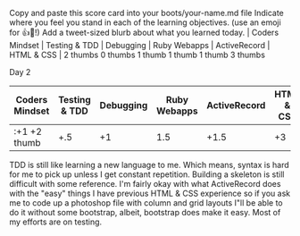 Copy and paste this score card into your boots/your-name.md file
Indicate where you feel you stand in each of the learning objectives. (use an emoji for :+1::gem:!)
Add a tweet-sized blurb about what you learned today.
| Coders Mindset | Testing & TDD | Debugging | Ruby Webapps | ActiveRecord | HTML & CSS | 
    2  thumbs         0 thumbs      1 thumb       1 thumb         1 thumb     3 thumbs
    

Day 2

| Coders Mindset |	Testing & TDD |	Debugging |	Ruby Webapps | ActiveRecord	| HTML & CSS |
|----------------|----------------|-----------|--------------|--------------|------------|
|    :+1  +2 thumb  |       +.5      |    +1     |     1.5      |    +1.5      |    +3   |

TDD is still like learning a new language to me.  Which means, syntax is hard for me to pick up unless I get constant repetition.
Building a skeleton is still difficult with some reference.  I'm fairly okay with what ActiveRecord does with the "easy" things
I have previous HTML & CSS experience so if you ask me to code up a photoshop file with column and grid layouts I"ll be able to do it
without some bootstrap, albeit, bootstrap does make it easy.  Most of my efforts are on testing.
